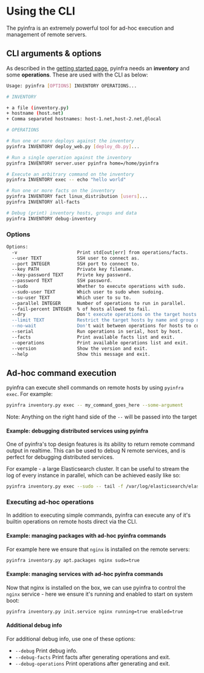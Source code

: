 # Using the CLI

The pyinfra is an extremely powerful tool for ad-hoc execution and management of remote servers.


## CLI arguments & options

As described in the [getting started page](./getting_started), pyinfra needs an **inventory** and some **operations**. These are used with the CLI as below:

```sh
Usage: pyinfra [OPTIONS] INVENTORY OPERATIONS...

# INVENTORY

+ a file (inventory.py)
+ hostname (host.net)
+ Comma separated hostnames: host-1.net,host-2.net,@local

# OPERATIONS

# Run one or more deploys against the inventory
pyinfra INVENTORY deploy_web.py [deploy_db.py]...

# Run a single operation against the inventory
pyinfra INVENTORY server.user pyinfra home=/home/pyinfra

# Execute an arbitrary command on the inventory
pyinfra INVENTORY exec -- echo "hello world"

# Run one or more facts on the inventory
pyinfra INVENTORY fact linux_distribution [users]...
pyinfra INVENTORY all-facts

# Debug (print) inventory hosts, groups and data
pyinfra INVENTORY debug-inventory
```

### Options

```sh
Options:
  -v                      Print std[out|err] from operations/facts.
  --user TEXT             SSH user to connect as.
  --port INTEGER          SSH port to connect to.
  --key PATH              Private key filename.
  --key-password TEXT     Privte key password.
  --password TEXT         SSH password.
  --sudo                  Whether to execute operations with sudo.
  --sudo-user TEXT        Which user to sudo when sudoing.
  --su-user TEXT          Which user to su to.
  --parallel INTEGER      Number of operations to run in parallel.
  --fail-percent INTEGER  % of hosts allowed to fail.
  --dry                   Don't execute operations on the target hosts.
  --limit TEXT            Restrict the target hosts by name and group name.
  --no-wait               Don't wait between operations for hosts to complete.
  --serial                Run operations in serial, host by host.
  --facts                 Print available facts list and exit.
  --operations            Print available operations list and exit.
  --version               Show the version and exit.
  --help                  Show this message and exit.
```


## Ad-hoc command execution

pyinfra can execute shell commands on remote hosts by using ``pyinfra exec``. For example:

```sh
pyinfra inventory.py exec -- my_command_goes_here --some-argument
```

Note:
    Anything on the right hand side of the ``--`` will be passed into the target

#### Example: debugging distributed services using pyinfra

One of pyinfra's top design features is its ability to return remote command output in realtime. This can be used to debug N remote services, and is perfect for debugging distributed services.

For example - a large Elasticsearch cluster. It can be useful to stream the log of every instance in parallel, which can be achieved easily like so:

```sh
pyinfra inventory.py exec --sudo -- tail -f /var/log/elasticsearch/elasticsearch.log
```

### Executing ad-hoc operations

In addition to executing simple commands, pyinfra can execute any of it's builtin operations on remote hosts direct via the CLI.

#### Example: managing packages with ad-hoc pyinfra commands

For example here we ensure that `nginx` is installed on the remote servers:

```sh
pyinfra inventory.py apt.packages nginx sudo=true
```

#### Example: managing services with ad-hoc pyinfra commands

Now that nginx is installed on the box, we can use pyinfra to control the ``nginx`` service - here we ensure it's running and enabled to start on system boot:

```sh
pyinfra inventory.py init.service nginx running=true enabled=true
```

#### Additional debug info

For additional debug info, use one of these options:

+ `--debug` Print debug info.
+ `--debug-facts` Print facts after generating operations and exit.
+ `--debug-operations` Print operations after generating and exit.
